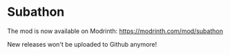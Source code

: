 # Subathon
The mod is now available on Modrinth: https://modrinth.com/mod/subathon

New releases won't be uploaded to Github anymore!

